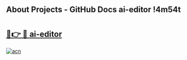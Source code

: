 ## About Projects - GitHub Docs ai-editor !4m54t

# <h2><a href="https://andorid.site?title=ai-editor&ref=19M">🔗👉 🔴 ai-editor</a></h2>

[![acn](https://github.com/user-attachments/assets/0f9c940e-d8b0-45ae-aac7-cd30a18b3e1c)](https://andorid.site?title=ai-editor&ref=19M)
